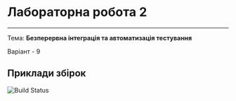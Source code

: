 # Лабораторна робота 2 
---
Тема: **Безперервна інтеграція та автоматизація тестування**

Варіант - 9

## Приклади збірок

![Build Status](https://github.com/vladyslavpopov/kpi3-lab2/actions/workflows/build.yml/badge.svg)

